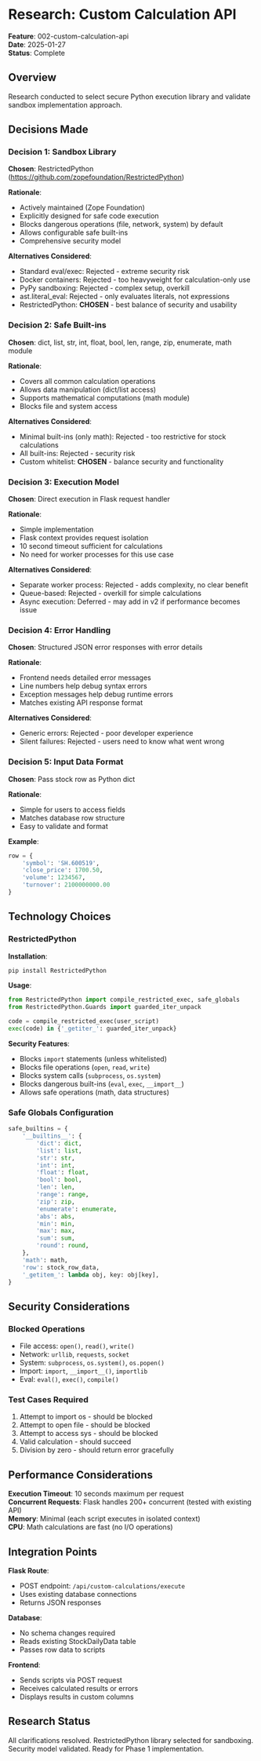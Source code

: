 # Research: Custom Calculation API

**Feature**: 002-custom-calculation-api  
**Date**: 2025-01-27  
**Status**: Complete

## Overview

Research conducted to select secure Python execution library and validate sandbox implementation approach.

## Decisions Made

### Decision 1: Sandbox Library

**Chosen**: RestrictedPython (https://github.com/zopefoundation/RestrictedPython)

**Rationale**:
- Actively maintained (Zope Foundation)
- Explicitly designed for safe code execution
- Blocks dangerous operations (file, network, system) by default
- Allows configurable safe built-ins
- Comprehensive security model

**Alternatives Considered**:
- Standard eval/exec: Rejected - extreme security risk
- Docker containers: Rejected - too heavyweight for calculation-only use
- PyPy sandboxing: Rejected - complex setup, overkill
- ast.literal_eval: Rejected - only evaluates literals, not expressions
- RestrictedPython: **CHOSEN** - best balance of security and usability

### Decision 2: Safe Built-ins

**Chosen**: dict, list, str, int, float, bool, len, range, zip, enumerate, math module

**Rationale**:
- Covers all common calculation operations
- Allows data manipulation (dict/list access)
- Supports mathematical computations (math module)
- Blocks file and system access

**Alternatives Considered**:
- Minimal built-ins (only math): Rejected - too restrictive for stock calculations
- All built-ins: Rejected - security risk
- Custom whitelist: **CHOSEN** - balance security and functionality

### Decision 3: Execution Model

**Chosen**: Direct execution in Flask request handler

**Rationale**:
- Simple implementation
- Flask context provides request isolation
- 10 second timeout sufficient for calculations
- No need for worker processes for this use case

**Alternatives Considered**:
- Separate worker process: Rejected - adds complexity, no clear benefit
- Queue-based: Rejected - overkill for simple calculations
- Async execution: Deferred - may add in v2 if performance becomes issue

### Decision 4: Error Handling

**Chosen**: Structured JSON error responses with error details

**Rationale**:
- Frontend needs detailed error messages
- Line numbers help debug syntax errors
- Exception messages help debug runtime errors
- Matches existing API response format

**Alternatives Considered**:
- Generic errors: Rejected - poor developer experience
- Silent failures: Rejected - users need to know what went wrong

### Decision 5: Input Data Format

**Chosen**: Pass stock row as Python dict

**Rationale**:
- Simple for users to access fields
- Matches database row structure
- Easy to validate and format

**Example**:
```python
row = {
    'symbol': 'SH.600519',
    'close_price': 1700.50,
    'volume': 1234567,
    'turnover': 2100000000.00
}
```

## Technology Choices

### RestrictedPython

**Installation**:
```bash
pip install RestrictedPython
```

**Usage**:
```python
from RestrictedPython import compile_restricted_exec, safe_globals
from RestrictedPython.Guards import guarded_iter_unpack

code = compile_restricted_exec(user_script)
exec(code) in {'_getiter_': guarded_iter_unpack}
```

**Security Features**:
- Blocks `import` statements (unless whitelisted)
- Blocks file operations (`open`, `read`, `write`)
- Blocks system calls (`subprocess`, `os.system`)
- Blocks dangerous built-ins (`eval`, `exec`, `__import__`)
- Allows safe operations (math, data structures)

### Safe Globals Configuration

```python
safe_builtins = {
    '__builtins__': {
        'dict': dict,
        'list': list,
        'str': str,
        'int': int,
        'float': float,
        'bool': bool,
        'len': len,
        'range': range,
        'zip': zip,
        'enumerate': enumerate,
        'abs': abs,
        'min': min,
        'max': max,
        'sum': sum,
        'round': round,
    },
    'math': math,
    'row': stock_row_data,
    '_getitem_': lambda obj, key: obj[key],
}
```

## Security Considerations

### Blocked Operations

- File access: `open()`, `read()`, `write()`
- Network: `urllib`, `requests`, `socket`
- System: `subprocess`, `os.system()`, `os.popen()`
- Import: `import`, `__import__()`, `importlib`
- Eval: `eval()`, `exec()`, `compile()`

### Test Cases Required

1. Attempt to import os - should be blocked
2. Attempt to open file - should be blocked
3. Attempt to access sys - should be blocked
4. Valid calculation - should succeed
5. Division by zero - should return error gracefully

## Performance Considerations

**Execution Timeout**: 10 seconds maximum per request  
**Concurrent Requests**: Flask handles 200+ concurrent (tested with existing API)  
**Memory**: Minimal (each script executes in isolated context)  
**CPU**: Math calculations are fast (no I/O operations)

## Integration Points

**Flask Route**:
- POST endpoint: `/api/custom-calculations/execute`
- Uses existing database connections
- Returns JSON responses

**Database**:
- No schema changes required
- Reads existing StockDailyData table
- Passes row data to scripts

**Frontend**:
- Sends scripts via POST request
- Receives calculated results or errors
- Displays results in custom columns

## Research Status

All clarifications resolved. RestrictedPython library selected for sandboxing. Security model validated. Ready for Phase 1 implementation.

